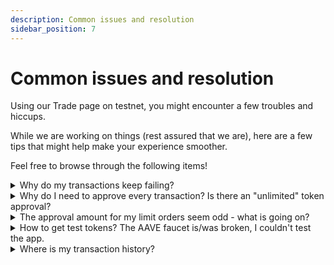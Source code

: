 ```yaml
---
description: Common issues and resolution
sidebar_position: 7
---
```



# Common issues and resolution

Using our Trade page on testnet, you might encounter a few troubles and hiccups.

While we are working on things (rest assured that we are), here are a few tips that might help make your experience smoother.

Feel free to browse through the following items!

<details><summary>
Why do my transactions keep failing?
</summary>
It might be the case that the amount of gas or slippage you selected is too low. We encourage you to tweak those values and find out what works best.

Remember: this is a testnet! We would love to hear your [feedback](./how-to-give-feedback.md) as well.
</details>

<details><summary>
Why do I need to approve every transaction? Is there an "unlimited" token approval?
</summary>

We are aware that this is not ideal, and are currently collecting users opinions on the topic.
Meanwhile, you will find more information [over here](./approve-buy.md).
</details>

<details><summary>
The approval amount for my limit orders seem odd - what is going on?
</summary>

:::note TL;DR
* A rule of thumb for limit orders to avoid order failure due to lack of approval is to make sure you approve at least double the amount you target.
* The easy way to do this is to use the "use default" option on Metamask when executing your "Approval".
:::

Let's clarify the difference between the "max" and "use default" approval values offered by Metamask.
* "max" will give you the maximum amount available in your wallet.

* "use default" will give you a maximum amount available in your wallet based on what you've keyed in. That amount differs **whether you are executing a market order or a limit order**.

**Example**

* Market order: if you want to buy some WMATIC with let's say 20 USDT, "use default" will set the approval amout at _20 + slippage_. For a 2% slippage, the amount to approve would be 20.4 USDT.

* Limit order: if you want to buy some WMATIC for 20 USDT of worth with a limit order (ex: Good til time), "use default" will set the approval amout at _40 (20 * 2)_.
    * If you have multiple open limit orders for the same token, the approvals then need to compound.
    * Example: if you create another Good til time limit order for 20 USDT of worth, the approval amount will be 40 (previous limit order) + 40 (new limit order) = 80 USDT.

</details>

<details><summary>
How to get test tokens? The AAVE faucet is/was broken, I couldn't test the app.
</summary>
Our team recently released a patch on the testnet, and we encourage you to go check it out.<br /><br />

🆕 The patch brings new markets for you to test and trade, and removes (at least for now) the AAVE faucet.
There are two of them, as follows:
* WBTC / USDT
* WMATIC / USDT

🕊️ Those markets don’t have any third party dependency (unlike the AAVE faucet tokens). We chose different tokens to avoid any confusion.

⛏ How to get the new tokens?
You able to directly mint a faucet created by us from the UI here: https://testnet.mangrove.exchange/

🚰 So, what about the AAVE faucet?
The reason that we needed few days is that was not a trivial fix. We are currently building a strategy that leverages AAVE, and therefore we had certain dependencies which needed to be considered.
</details>

<details><summary>
Where is my transaction history?
</summary>

Which order type are you trying to execute?
There are subtle differences between the various limit orders available on our Trade page. They might appear/be processed differently. We encourage you to first read the [More on order types](./more-on-order-types.md) section.

We are aware of the confusion some might have with our "Open orders/Filled" sections - we are capturing every feedback we can to improve the product.
Right now, we are focusing on first testing out key features of Mangrove protocol.

Rest assured that we are capturing every feedback we can to improve the product.
</details>